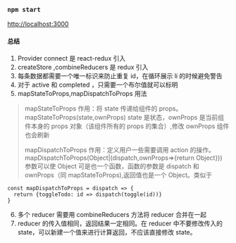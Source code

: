 ### `npm start`

[http://localhost:3000](http://localhost:3000)

#### 总结

1. Provider connect 是 react-redux 引入
2. createStore ,combineReducers 是 redux 引入
3. 每条数据都需要一个唯一标识来防止重复 id，在循环展示 li 的时候避免警告
4. 对于 active 和 completed ，只需要一个布尔值就可以标明
5. mapStateToProps,mapDispatchToProps 用法

> mapStateToProps 作用：将 state 传递给组件的 props。mapStateToProps(state,ownProps) state 是状态，ownProps 是当前组件本身的 props 对象（该组件所有的 props 的集合）,修改 ownProps 组件也会刷新
>
> mapDispatchToProps 作用：定义用户一些需要调用 action 的操作。mapDispatchToProps(Object|(dispatch,ownProps=>{return Object})) 参数可以使 Object 可是也一个函数，函数的参数是 dispatch 和 ownProps（同 mapStateToProps),返回值也是一个 Object。类似于

```
const mapDispatchToProps = dispatch => {
  return {toggleTodo: id => dispatch(toggle(id))}
}
```

6. 多个 reducer 需要用 combineReducers 方法将 reducer 合并在一起
7. reducer 的传入值相同，返回结果一定相同。在 reducer 中不要修改传入的 state，可以新建一个值来进行计算返回，不应该直接修改 state。
